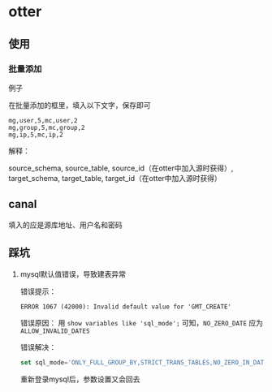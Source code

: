 # otter

## 使用

### 批量添加

例子

在批量添加的框里，填入以下文字，保存即可



``` config
mg,user,5,mc,user,2
mg,group,5,mc,group,2
mg,ip,5,mc,ip,2
```

解释：

source_schema, source_table, source_id（在otter中加入源时获得）, target_schema, target_table, target_id（在otter中加入源时获得）

## canal

填入的应是源库地址、用户名和密码

## 踩坑

1. mysql默认值错误，导致建表异常
   
   错误提示：
   ``` txt
   ERROR 1067 (42000): Invalid default value for 'GMT_CREATE'
   ```

   错误原因：
   用 `show variables like 'sql_mode';` 可知，`NO_ZERO_DATE` 应为 `ALLOW_INVALID_DATES`

   错误解决：
   ``` sql
   set sql_mode='ONLY_FULL_GROUP_BY,STRICT_TRANS_TABLES,NO_ZERO_IN_DATE,ALLOW_INVALID_DATES,ERROR_FOR_DIVISION_BY_ZERO,NO_AUTO_CREATE_USER,NO_ENGINE_SUBSTITUTION';
   ```

   重新登录mysql后，参数设置又会回去